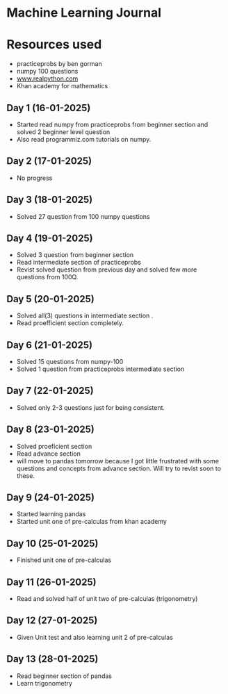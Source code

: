 # Machine Learning Journal

# Resources used

- practiceprobs by ben gorman
- numpy 100 questions
- www.realpython.com
- Khan academy for mathematics

## Day 1 (16-01-2025)

- Started read numpy from practiceprobs from beginner section and solved 2 beginner level question
- Also read programmiz.com tutorials on numpy.

## Day 2 (17-01-2025)

- No progress

## Day 3 (18-01-2025)

- Solved 27 question from 100 numpy questions

## Day 4 (19-01-2025)

- Solved 3 question from beginner section
- Read intermediate section of practiceprobs
- Revist solved question from previous day and solved few more questions from 100Q.

## Day 5 (20-01-2025)

- Solved all(3) questions in intermediate section .
- Read proefficient section completely.

## Day 6 (21-01-2025)

- Solved 15 questions from numpy-100
- Solved 1 question from practiceprobs intermediate section

## Day 7 (22-01-2025)

- Solved only 2-3 questions just for being consistent.

## Day 8 (23-01-2025)

- Solved proeficient section
- Read advance section
- will move to pandas tomorrow because I got little frustrated with some questions and concepts from advance section. Will try to revist soon to these.

## Day 9 (24-01-2025)

- Started learning pandas
- Started unit one of pre-calculas from khan academy

## Day 10 (25-01-2025)

- Finished unit one of pre-calculas

## Day 11 (26-01-2025)

- Read and solved half of unit two of pre-calculas (trigonometry)

## Day 12 (27-01-2025)

- Given Unit test and also learning unit 2 of pre-calculas

## Day 13 (28-01-2025)

- Read beginner section of pandas
- Learn trigonometry
